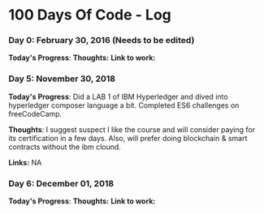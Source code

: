 # 100 Days Of Code - Log

### Day 0: February 30, 2016 (Needs to be edited)

**Today's Progress**: 
**Thoughts:** 
**Link to work:** 

### Day 5: November 30, 2018

**Today's Progress**: Did a LAB 1 of IBM Hyperledger and dived into hyperledger composer language a bit. Completed ES6 challenges on freeCodeCamp.

**Thoughts**: I suggest suspect I like the course and will consider paying for its certification in a few days. Also, will prefer doing blockchain & smart contracts without the ibm clound.

**Links:** NA

### Day 6: December 01, 2018

**Today's Progress**: 
**Thoughts:** 
**Link to work:** 
